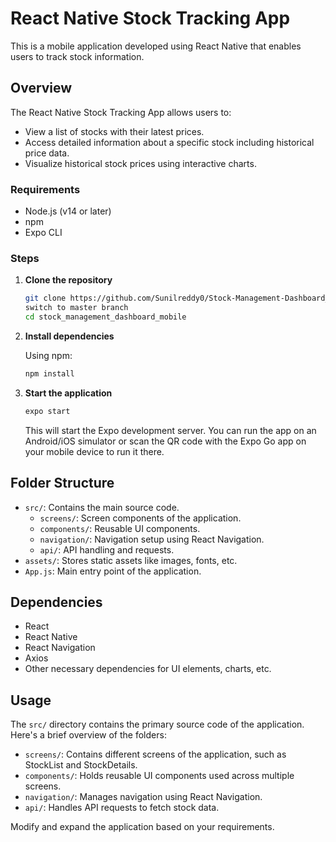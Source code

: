 # React Native Stock Tracking App

This is a mobile application developed using React Native that enables users to track stock information.

## Overview

The React Native Stock Tracking App allows users to:

- View a list of stocks with their latest prices.
- Access detailed information about a specific stock including historical price data.
- Visualize historical stock prices using interactive charts.

### Requirements

- Node.js (v14 or later)
- npm
- Expo CLI

### Steps

1. **Clone the repository**

    ```bash
    git clone https://github.com/Sunilreddy0/Stock-Management-Dashboard_mobile.git
    switch to master branch
    cd stock_management_dashboard_mobile
    ```

2. **Install dependencies**

    Using npm:

    ```bash
    npm install
    ```

3. **Start the application**

    ```bash
    expo start
    ```

    This will start the Expo development server. You can run the app on an Android/iOS simulator or scan the QR code with the Expo Go app on your mobile device to run it there.

## Folder Structure

- `src/`: Contains the main source code.
  - `screens/`: Screen components of the application.
  - `components/`: Reusable UI components.
  - `navigation/`: Navigation setup using React Navigation.
  - `api/`: API handling and requests.
- `assets/`: Stores static assets like images, fonts, etc.
- `App.js`: Main entry point of the application.

## Dependencies

- React
- React Native
- React Navigation
- Axios
- Other necessary dependencies for UI elements, charts, etc.

## Usage

The `src/` directory contains the primary source code of the application. Here's a brief overview of the folders:

- `screens/`: Contains different screens of the application, such as StockList and StockDetails.
- `components/`: Holds reusable UI components used across multiple screens.
- `navigation/`: Manages navigation using React Navigation.
- `api/`: Handles API requests to fetch stock data.

Modify and expand the application based on your requirements.
